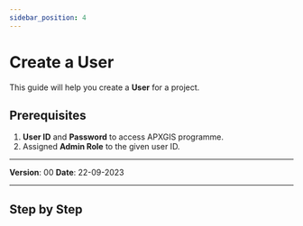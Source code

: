 ```yaml
---
sidebar_position: 4
---
```


# Create a User

This guide will help you create a **User** for a project.

## **Prerequisites**
1.	**User ID** and **Password** to access APXGIS programme.
2.	Assigned **Admin Role** to the given user ID.

------------

**Version**: 00
**Date**: 22-09-2023

------------
## **Step by Step**